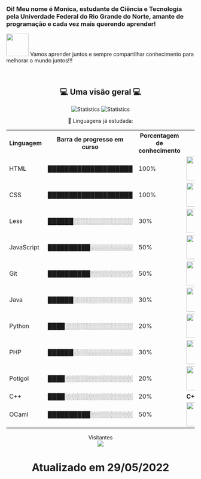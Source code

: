 ### Oi! Meu nome é Monica, estudante de Ciência e Tecnologia pela Univerdade Federal do Rio Grande do Norte, amante de programação e cada vez mais querendo aprender! 
<img src="https://media.giphy.com/media/LnQjpWaON8nhr21vNW/giphy.gif" width="60"> Vamos aprender juntos e sempre compartilhar conhecimento para melhorar o mundo juntos!!! 

</br>
<h2 align="center">💻 Uma visão geral 💻</h2>
<p align="center">
<img src=https://github-readme-stats.vercel.app/api?username=monicalpaiva&theme=merko&show_icons=true&count_private=true alt="Statistics"/>
<img src="https://github-readme-stats.vercel.app/api/top-langs/?username=monicalpaiva&show_icons=true&title_color=fff&icon_color=79ff97&text_color=fefefe&bg_color=151515" alt="Statistics"/>
</p>

<p align="center"> 💬 Linguagens já estudada: </p>
<table align="center">
    <tr>
        <th>Linguagem</th>
        <th>Barra de progresso em curso</th>
        <th>Porcentagem de conhecimento</th>
    </tr>
    <tr>
        <td>HTML</td>
        <td>████████████████████</td>
        <td>100%</td>
        <td><img height="64px" src="https://cdn.svgporn.com/logos/html-5.svg"/></td>
    </tr>
    <tr>
        <td>CSS</td>
        <td>████████████████████</td>
        <td>100%</td>
        <td><img height="64px" src="https://cdn.svgporn.com/logos/css-3.svg"/></td>
    </tr>
    <tr>
        <td>Less</td>
        <td>██████░░░░░░░░░░░░░░</td>
        <td>30%</td>
        <td><img height="64px" src="https://cdn.svgporn.com/logos/less.svg"></td>
    </tr>
      <tr>
        <td>JavaScript</td>
        <td>██████████░░░░░░░░░░</td>
        <td>50%</td>
        <td><img height="64px" src="https://cdn.svgporn.com/logos/javascript.svg"></td>
    </tr>
       <tr>
        <td>Git</td>
        <td>██████████░░░░░░░░░░</td>
        <td>50%</td>
        <td><img height="64px" src="https://cdn.svgporn.com/logos/git-icon.svg"></td>
    </tr>
    <tr>
        <td>Java</td>
        <td>██████░░░░░░░░░░░░░░</td>
        <td>30%</td>
        <td><img height="64px" src="https://www.vectorlogo.zone/logos/java/java-ar21.svg"></td>
    </tr>
      <tr>
        <td>Python</td>
        <td>████░░░░░░░░░░░░░░░░</td>
        <td>20%</td>
        <td><img height="64px" src="https://www.vectorlogo.zone/logos/python/python-ar21.svg"></td>
    </tr>
    <tr>
        <td>PHP</td>
        <td>██████░░░░░░░░░░░░░░</td>
        <td>30%</td>
       <td><img height="64px" src="https://www.vectorlogo.zone/logos/php/php-ar21.svg"></td>
    </tr>
      <tr>
        <td>Potigol</td>
        <td>████░░░░░░░░░░░░░░░░</td>
        <td>20%</td>
        <td><img height="64px" src="https://pbs.twimg.com/profile_images/932637501977710592/WMGBmW7k_400x400.jpg"></td>
    </tr>
    <tr>
        <td>C++</td>
        <td>████░░░░░░░░░░░░░░░░</td>
        <td>20%</td>
        <td><strong>C++</strong></td>
    </tr>
    <tr>
      <td>OCaml</td>
      <td>██████████░░░░░░░░░░</td>
      <td>50%</td>
      <td><img height="64px" src="https://www.vectorlogo.zone/logos/ocaml/ocaml-ar21.svg"></td>
    </tr>
</table>
<p align="center"> 
  Visitantes<br>
  <img src="https://profile-counter.glitch.me/monicalpaiva/count.svg"/>
   
</p>
<h1  align="center"> Atualizado em 29/05/2022 </h1>

